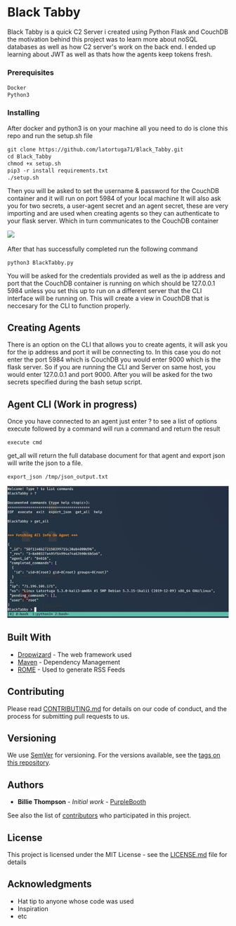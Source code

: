 # Black Tabby

Black Tabby is a quick C2 Server i created using Python Flask and CouchDB 
the motivation behind this project was to learn more about noSQL databases as well as how C2 server's work on the back end. I ended up learning about JWT as well as thats how the agents keep tokens fresh. 

### Prerequisites
```
Docker
Python3
```
### Installing

After docker and python3 is on your machine all you need to do is clone this repo and run the setup.sh file

```
git clone https://github.com/latortuga71/Black_Tabby.git
cd Black_Tabby
chmod +x setup.sh
pip3 -r install requirements.txt
./setup.sh
```

Then you will be asked to set the username & password for the CouchDB container and it will run on port 5984 of your local machine
It will also ask you for two secrets, a user-agent secret and an agent secret, these are very importing and are used when creating agents
so they can authenticate to your flask server. Which in turn communicates to the CouchDB container

![](https://github.com/latortuga71/Black_Tabby/blob/master/setup.JPG)

After that has successfully completed run the following command
```
python3 BlackTabby.py
```
You will be asked for the credentials provided as well as the ip address and port that the CouchDB container is running on which should be 127.0.0.1 5984 unless you set this up to run on a different server that the CLI interface will be running on. This will create a view in CouchDB that is neccesary for the CLI to function properly.

## Creating Agents

There is an option on the CLI that allows you to create agents, it will ask you for the ip address and port it will be connecting to. In this case you do not enter the port 5984 which is CouchDB you would enter 9000 which is the flask server.
So if you are running the CLI and Server on same host, you would enter 127.0.0.1 and port 9000. After you will be asked for the two secrets specified during the bash setup script.

## Agent CLI (Work in progress)

Once you have connected to an agent just enter ? to see a list of options
execute followed by a command will run a command and return the result
```
execute cmd
```
get_all will return the full database document for that agent
and export json will write the json to a file.
```
export_json /tmp/json_output.txt
```

![](https://github.com/latortuga71/Black_Tabby/blob/master/setup3.JPG)

## Built With

* [Dropwizard](http://www.dropwizard.io/1.0.2/docs/) - The web framework used
* [Maven](https://maven.apache.org/) - Dependency Management
* [ROME](https://rometools.github.io/rome/) - Used to generate RSS Feeds

## Contributing

Please read [CONTRIBUTING.md](https://gist.github.com/PurpleBooth/b24679402957c63ec426) for details on our code of conduct, and the process for submitting pull requests to us.

## Versioning

We use [SemVer](http://semver.org/) for versioning. For the versions available, see the [tags on this repository](https://github.com/your/project/tags). 

## Authors

* **Billie Thompson** - *Initial work* - [PurpleBooth](https://github.com/PurpleBooth)

See also the list of [contributors](https://github.com/your/project/contributors) who participated in this project.

## License

This project is licensed under the MIT License - see the [LICENSE.md](LICENSE.md) file for details

## Acknowledgments

* Hat tip to anyone whose code was used
* Inspiration
* etc
